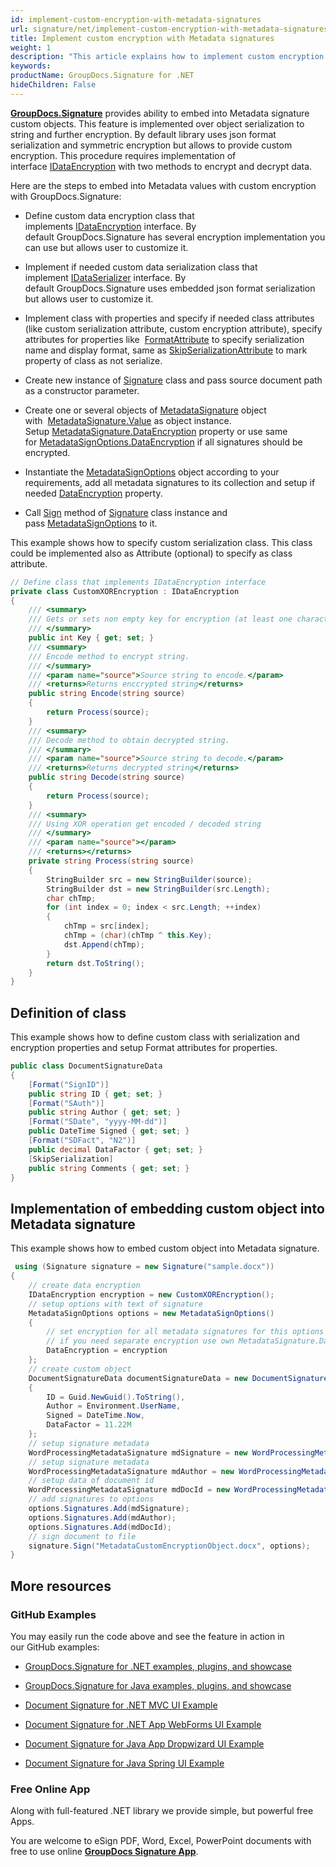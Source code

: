 ```yaml
---
id: implement-custom-encryption-with-metadata-signatures
url: signature/net/implement-custom-encryption-with-metadata-signatures
title: Implement custom encryption with Metadata signatures
weight: 1
description: "This article explains how to implement custom encryption for Metadata electronic signatures."
keywords: 
productName: GroupDocs.Signature for .NET
hideChildren: False
---
```

[**GroupDocs.Signature**](https://products.groupdocs.com/signature/net) provides ability to embed into Metadata signature custom objects. This feature is implemented over object serialization to string and further encryption. By default library uses json format serialization and symmetric encryption but allows to provide custom encryption. This procedure requires implementation of interface [IDataEncryption](https://apireference.groupdocs.com/net/signature/groupdocs.signature.domain.extensions/idataencryption) with two methods to encrypt and decrypt data.

Here are the steps to embed into Metadata values with custom encryption with GroupDocs.Signature: 

*   Define custom data encryption class that implements [IDataEncryption](https://apireference.groupdocs.com/net/signature/groupdocs.signature.domain.extensions/idataencryption) interface. By default GroupDocs.Signature has several encryption implementation you can use but allows user to customize it.
*   Implement if needed custom data serialization class that implement [IDataSerializer](https://apireference.groupdocs.com/net/signature/groupdocs.signature.domain.extensions/idataserializer) interface. By default GroupDocs.Signature uses embedded json format serialization but allows user to customize it.
*   Implement class with properties and specify if needed class attributes (like custom serialization attribute, custom encryption attribute), specify attributes for properties like  [FormatAttribute](https://apireference.groupdocs.com/net/signature/groupdocs.signature.domain.extensions/formatattribute) to specify serialization name and display format, same as [SkipSerializationAttribute](https://apireference.groupdocs.com/net/signature/groupdocs.signature.domain.extensions/skipserializationattribute) to mark property of class as not serialize.  
    
*   Create new instance of [Signature](https://apireference.groupdocs.com/net/signature/groupdocs.signature/signature) class and pass source document path as a constructor parameter.
    
*   Create one or several objects of [MetadataSignature](https://apireference.groupdocs.com/net/signature/groupdocs.signature.domain/metadatasignature) object with  [MetadataSignature.Value](https://apireference.groupdocs.com/net/signature/groupdocs.signature.domain/metadatasignature/properties/value) as object instance. Setup [MetadataSignature.DataEncryption](https://apireference.groupdocs.com/net/signature/groupdocs.signature.domain/metadatasignature/properties/dataencryption) property or use same for [MetadataSignOptions.DataEncryption](https://apireference.groupdocs.com/net/signature/groupdocs.signature.options/metadatasignoptions/properties/dataencryption) if all signatures should be encrypted.
*   Instantiate the [MetadataSignOptions](https://apireference.groupdocs.com/net/signature/groupdocs.signature.options/metadatasignoptions) object according to your requirements, add all metadata signatures to its collection and setup if needed [DataEncryption](https://apireference.groupdocs.com/net/signature/groupdocs.signature.domain/metadatasignature/properties/dataencryption) property.  
    
*   Call [Sign](https://apireference.groupdocs.com/net/signature/groupdocs.signature/signature/methods/sign) method of [Signature](https://apireference.groupdocs.com/net/signature/groupdocs.signature/signature) class instance and pass [MetadataSignOptions](https://apireference.groupdocs.com/net/signature/groupdocs.signature.options/metadatasignoptions) to it.
    

This example shows how to specify custom serialization class. This class could be implemented also as Attribute (optional) to specify as class attribute.

```csharp
// Define class that implements IDataEncryption interface
private class CustomXOREncryption : IDataEncryption
{
    /// <summary>
    /// Gets or sets non empty key for encryption (at least one character)
    /// </summary>
    public int Key { get; set; }
    /// <summary>
    /// Encode method to encrypt string.
    /// </summary>
    /// <param name="source">Source string to encode.</param>
    /// <returns>Returns enccrypted string</returns>
    public string Encode(string source)
    {
        return Process(source);
    }
    /// <summary>
    /// Decode method to obtain decrypted string.
    /// </summary>
    /// <param name="source">Source string to decode.</param>
    /// <returns>Returns decrypted string</returns>
    public string Decode(string source)
    {
        return Process(source);
    }
    /// <summary>
    /// Using XOR operation get encoded / decoded string
    /// </summary>
    /// <param name="source"></param>
    /// <returns></returns>
    private string Process(string source)
    {
        StringBuilder src = new StringBuilder(source);
        StringBuilder dst = new StringBuilder(src.Length);
        char chTmp;
        for (int index = 0; index < src.Length; ++index)
        {
            chTmp = src[index];
            chTmp = (char)(chTmp ^ this.Key);
            dst.Append(chTmp);
        }
        return dst.ToString();
    }
}
```

## Definition of class

This example shows how to define custom class with serialization and encryption properties and setup Format attributes for properties.   

```csharp
public class DocumentSignatureData
{
    [Format("SignID")]
    public string ID { get; set; }
    [Format("SAuth")]
    public string Author { get; set; }
    [Format("SDate", "yyyy-MM-dd")]
    public DateTime Signed { get; set; }
    [Format("SDFact", "N2")]
    public decimal DataFactor { get; set; }
    [SkipSerialization]
    public string Comments { get; set; }
}
```

## Implementation of embedding custom object into Metadata signature

This example shows how to embed custom object into Metadata signature.

```csharp
 using (Signature signature = new Signature("sample.docx"))
{
    // create data encryption
    IDataEncryption encryption = new CustomXOREncryption();
    // setup options with text of signature
    MetadataSignOptions options = new MetadataSignOptions()
    {
        // set encryption for all metadata signatures for this options
        // if you need separate encryption use own MetadataSignature.DataEncryption property
        DataEncryption = encryption
    };
    // create custom object
    DocumentSignatureData documentSignatureData = new DocumentSignatureData()
    {
        ID = Guid.NewGuid().ToString(),
        Author = Environment.UserName,
        Signed = DateTime.Now,
        DataFactor = 11.22M
    };
    // setup signature metadata
    WordProcessingMetadataSignature mdSignature = new WordProcessingMetadataSignature("Signature", documentSignatureData);
    // setup signature metadata
    WordProcessingMetadataSignature mdAuthor = new WordProcessingMetadataSignature("Author", "Mr.Scherlock Holmes");
    // setup data of document id
    WordProcessingMetadataSignature mdDocId = new WordProcessingMetadataSignature("DocumentId", Guid.NewGuid().ToString());
    // add signatures to options
    options.Signatures.Add(mdSignature);
    options.Signatures.Add(mdAuthor);
    options.Signatures.Add(mdDocId);
    // sign document to file
    signature.Sign("MetadataCustomEncryptionObject.docx", options);
}
```

## More resources

### GitHub Examples 

You may easily run the code above and see the feature in action in our GitHub examples:

*   [GroupDocs.Signature for .NET examples, plugins, and showcase](https://github.com/groupdocs-signature/GroupDocs.Signature-for-.NET)
    
*   [GroupDocs.Signature for Java examples, plugins, and showcase](https://github.com/groupdocs-signature/GroupDocs.Signature-for-Java)
    
*   [Document Signature for .NET MVC UI Example](https://github.com/groupdocs-signature/GroupDocs.Signature-for-.NET-MVC) 
    
*   [Document Signature for .NET App WebForms UI Example](https://github.com/groupdocs-signature/GroupDocs.Signature-for-.NET-WebForms)
    
*   [Document Signature for Java App Dropwizard UI Example](https://github.com/groupdocs-signature/GroupDocs.Signature-for-Java-Dropwizard)
    
*   [Document Signature for Java Spring UI Example](https://github.com/groupdocs-signature/GroupDocs.Signature-for-Java-Spring)
    

### Free Online App 

Along with full-featured .NET library we provide simple, but powerful free Apps.

You are welcome to eSign PDF, Word, Excel, PowerPoint documents with free to use online **[GroupDocs Signature App](https://products.groupdocs.app/signature)**.
